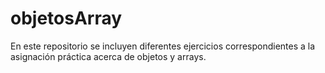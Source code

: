 # objetosArray
En este repositorio se incluyen diferentes ejercicios correspondientes a la asignación práctica acerca de objetos y arrays.
